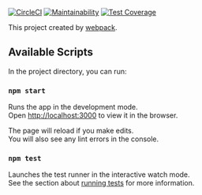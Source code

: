 [![CircleCI](https://circleci.com/gh/aaronsekisambu/questioner-react-version.svg?style=svg)](https://circleci.com/gh/aaronsekisambu/questioner-react-version)
[![Maintainability](https://api.codeclimate.com/v1/badges/673ee7e2b4ae276cb3ce/maintainability)](https://codeclimate.com/github/aaronsekisambu/questioner-react-version/maintainability) [![Test Coverage](https://api.codeclimate.com/v1/badges/673ee7e2b4ae276cb3ce/test_coverage)](https://codeclimate.com/github/aaronsekisambu/questioner-react-version/test_coverage)



This project created by [webpack](https://webpack.js.org).

## Available Scripts

In the project directory, you can run:

### `npm start`

Runs the app in the development mode.<br>
Open [http://localhost:3000](http://localhost:3000) to view it in the browser.

The page will reload if you make edits.<br>
You will also see any lint errors in the console.

### `npm test`

Launches the test runner in the interactive watch mode.<br>
See the section about [running tests](https://facebook.github.io/create-react-app/docs/running-tests) for more information.
